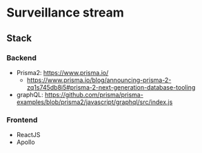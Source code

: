 # Surveillance stream

## Stack
### Backend
 - Prisma2: https://www.prisma.io/
    - https://www.prisma.io/blog/announcing-prisma-2-zq1s745db8i5#prisma-2-next-generation-database-tooling
 - graphQL: https://github.com/prisma/prisma-examples/blob/prisma2/javascript/graphql/src/index.js
### Frontend
- ReactJS
- Apollo